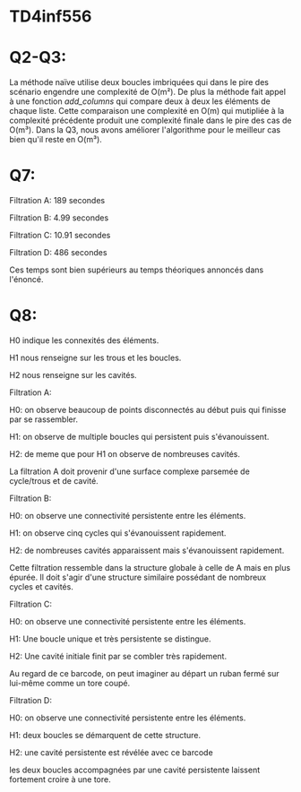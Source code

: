 # TD4inf556

# Q2-Q3: 
  La méthode naïve utilise deux boucles imbriquées qui dans le pire des scénario engendre une complexité de O(m²).
  De plus la méthode fait appel à une fonction _add_columns_ qui compare deux à deux les éléments de chaque liste. Cette comparaison une complexité en O(m) qui mutipliée à la complexité précédente produit une complexité finale dans le pire des cas de O(m³).
  Dans la Q3, nous avons améliorer l'algorithme pour le meilleur cas bien qu'il reste en O(m³).

# Q7:
  Filtration A: 189 secondes 
  
  Filtration B: 4.99 secondes
  
  Filtration C: 10.91 secondes
  
  Filtration D: 486 secondes

  Ces temps sont bien supérieurs au temps théoriques annoncés dans l'énoncé.

# Q8:
  H0 indique les connexités des éléments.

  H1 nous renseigne sur les trous et les boucles.

  H2 nous renseigne sur les cavités.


Filtration A:

  H0: on observe beaucoup de points disconnectés au début puis qui finisse par se rassembler.

  H1: on observe de multiple boucles qui persistent puis s'évanouissent.

  H2: de meme que pour H1 on observe de nombreuses cavités.

  La filtration A doit provenir d'une surface complexe parsemée de cycle/trous et de cavité.



Filtration B:

  H0: on observe une connectivité persistente entre les éléments.

  H1: on observe cinq cycles qui s'évanouissent rapidement.

  H2: de nombreuses cavités apparaissent mais s'évanouissent rapidement.

 Cette filtration ressemble dans la structure globale à celle de A mais en plus épurée. Il doit s'agir d'une structure similaire possédant de nombreux cycles et cavités.



Filtration C:

  H0: on observe une connectivité persistente entre les éléments.

  H1: Une boucle unique et très persistente se distingue.

  H2: Une cavité initiale finit par se combler très rapidement.

  Au regard de ce barcode, on peut imaginer au départ un ruban fermé sur lui-même comme un tore coupé.


Filtration D:

  H0: on observe une connectivité persistente entre les éléments.

  H1: deux boucles se démarquent de cette structure.

  H2: une cavité persistente est révélée avec ce barcode

  les deux boucles accompagnées par une cavité persistente laissent fortement croire à une tore. 
